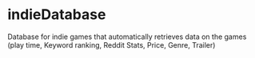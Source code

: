 # indieDatabase
Database for indie games that automatically retrieves data on the games (play time, Keyword ranking, Reddit Stats, Price, Genre, Trailer)
